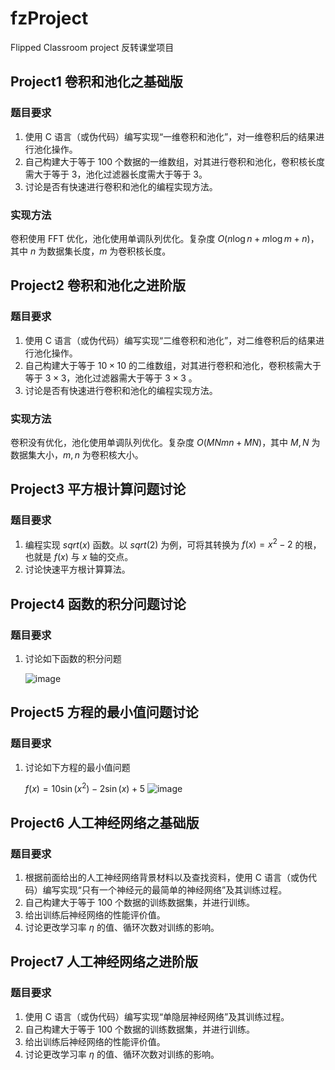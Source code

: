 # fzProject

Flipped Classroom project 反转课堂项目

## Project1 卷积和池化之基础版

### 题目要求

1. 使用 C 语言（或伪代码）编写实现“一维卷积和池化”，对一维卷积后的结果进行池化操作。
2. 自己构建大于等于 $100$ 个数据的一维数组，对其进行卷积和池化，卷积核长度需大于等于 $3$，池化过滤器长度需大于等于 $3$。
3. 讨论是否有快速进行卷积和池化的编程实现方法。

### 实现方法

卷积使用 FFT 优化，池化使用单调队列优化。复杂度 $O(n \log n + m \log m + n)$，其中 $n$ 为数据集长度，$m$ 为卷积核长度。

## Project2 卷积和池化之进阶版

### 题目要求

1. 使用 C 语言（或伪代码）编写实现“二维卷积和池化”，对二维卷积后的结果进行池化操作。
2. 自己构建大于等于 $10 \times 10$ 的二维数组，对其进行卷积和池化，卷积核需大于等于 $3 \times 3$，池化过滤器需大于等于 $3 \times 3$ 。
3. 讨论是否有快速进行卷积和池化的编程实现方法。
   
### 实现方法

卷积没有优化，池化使用单调队列优化。复杂度 $O(MNmn + MN)$，其中 $M, N$ 为数据集大小，$m, n$ 为卷积核大小。

## Project3 平方根计算问题讨论

### 题目要求

1. 编程实现 $sqrt(x)$ 函数。以 $sqrt(2)$ 为例，可将其转换为 $f(x)=x^2-2$ 的根，也就是 $f(x)$ 与 $x$ 轴的交点。
2. 讨论快速平方根计算算法。

## Project4 函数的积分问题讨论

### 题目要求

1. 讨论如下函数的积分问题
   
   ![image](https://github.com/99-wood/fzProject/assets/54342274/f367d198-871a-45fd-98b0-263afe934dcf)

## Project5 方程的最小值问题讨论

### 题目要求

1. 讨论如下方程的最小值问题

   $f(x) = 10\sin(x ^ 2) - 2\sin(x) + 5$
   ![image](https://github.com/99-wood/fzProject/assets/54342274/7d628ac8-199b-440e-bea7-ff3cc0a2c82f)

## Project6 人工神经网络之基础版

### 题目要求

1. 根据前面给出的人工神经网络背景材料以及查找资料，使用 C 语言（或伪代码）编写实现“只有一个神经元的最简单的神经网络”及其训练过程。
2. 自己构建大于等于 $100$ 个数据的训练数据集，并进行训练。
3. 给出训练后神经网络的性能评价值。
4. 讨论更改学习率 $\eta$ 的值、循环次数对训练的影响。
   
## Project7 人工神经网络之进阶版

### 题目要求

1. 使用 C 语言（或伪代码）编写实现“单隐层神经网络”及其训练过程。
2. 自己构建大于等于 $100$ 个数据的训练数据集，并进行训练。
3. 给出训练后神经网络的性能评价值。
4. 讨论更改学习率 $\eta$ 的值、循环次数对训练的影响。



